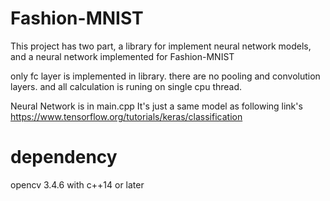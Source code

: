 # Fashion-MNIST
This project has two part, a library for implement neural network models,
and a neural network implemented for Fashion-MNIST

only fc layer is implemented in library.
there are no pooling and convolution layers.
and all calculation is runing on single cpu thread.

Neural Network is in main.cpp 
It's just a same model as following link's 
https://www.tensorflow.org/tutorials/keras/classification

# dependency
opencv 3.4.6 with c++14 or later
